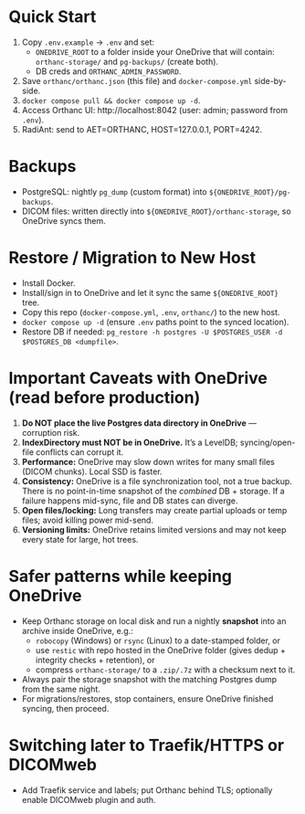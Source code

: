 # Quick Start
1) Copy `.env.example` → `.env` and set:
   - `ONEDRIVE_ROOT` to a folder inside your OneDrive that will contain:
     `orthanc-storage/` and `pg-backups/` (create both).
   - DB creds and `ORTHANC_ADMIN_PASSWORD`.
2) Save `orthanc/orthanc.json` (this file) and `docker-compose.yml` side-by-side.
3) `docker compose pull && docker compose up -d`.
4) Access Orthanc UI: http://localhost:8042 (user: admin; password from `.env`).
5) RadiAnt: send to AET=ORTHANC, HOST=127.0.0.1, PORT=4242.

# Backups
- PostgreSQL: nightly `pg_dump` (custom format) into `${ONEDRIVE_ROOT}/pg-backups`.
- DICOM files: written directly into `${ONEDRIVE_ROOT}/orthanc-storage`, so OneDrive syncs them.

# Restore / Migration to New Host
- Install Docker.
- Install/sign in to OneDrive and let it sync the same `${ONEDRIVE_ROOT}` tree.
- Copy this repo (`docker-compose.yml`, `.env`, `orthanc/`) to the new host.
- `docker compose up -d` (ensure `.env` paths point to the synced location).
- Restore DB if needed: `pg_restore -h postgres -U $POSTGRES_USER -d $POSTGRES_DB <dumpfile>`.

# Important Caveats with OneDrive (read before production)
1) **Do NOT place the live Postgres data directory in OneDrive** — corruption risk.
2) **IndexDirectory must NOT be in OneDrive.** It’s a LevelDB; syncing/open-file conflicts can corrupt it.
3) **Performance:** OneDrive may slow down writes for many small files (DICOM chunks). Local SSD is faster.
4) **Consistency:** OneDrive is a file synchronization tool, not a true backup. There is no point-in-time snapshot of the *combined* DB + storage. If a failure happens mid-sync, file and DB states can diverge.
5) **Open files/locking:** Long transfers may create partial uploads or temp files; avoid killing power mid-send.
6) **Versioning limits:** OneDrive retains limited versions and may not keep every state for large, hot trees.

# Safer patterns while keeping OneDrive
- Keep Orthanc storage on local disk and run a nightly **snapshot** into an archive inside OneDrive, e.g.:
  - `robocopy` (Windows) or `rsync` (Linux) to a date-stamped folder, or
  - use `restic` with repo hosted in the OneDrive folder (gives dedup + integrity checks + retention), or
  - compress `orthanc-storage/` to a `.zip/.7z` with a checksum next to it.
- Always pair the storage snapshot with the matching Postgres dump from the same night.
- For migrations/restores, stop containers, ensure OneDrive finished syncing, then proceed.

# Switching later to Traefik/HTTPS or DICOMweb
- Add Traefik service and labels; put Orthanc behind TLS; optionally enable DICOMweb plugin and auth.
	